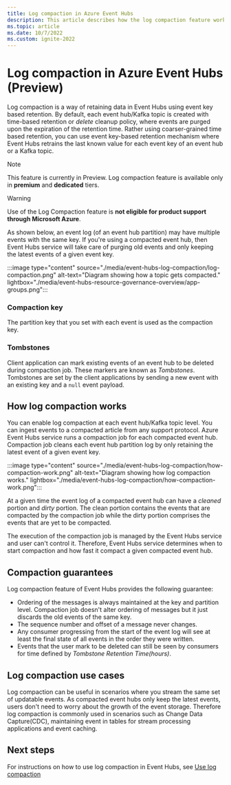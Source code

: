 ```yaml
---
title: Log compaction in Azure Event Hubs
description: This article describes how the log compaction feature works in Event Hubs.
ms.topic: article
ms.date: 10/7/2022
ms.custom: ignite-2022
---
```


# Log compaction in Azure Event Hubs (Preview)

Log compaction is a way of retaining data in Event Hubs using event key based retention. By default, each event hub/Kafka topic is created with time-based retention or *delete* cleanup policy, where events are purged upon the expiration of the retention time. Rather using coarser-grained time based retention, you can use event key-based retention mechanism where Event Hubs retrains the last known value for each event key of an event hub or a Kafka topic. 

> [!NOTE] 
> This feature is currently in Preview.
> Log compaction feature is available only in **premium** and **dedicated** tiers. 

> [!WARNING]
> Use of the Log Compaction feature is **not eligible for product support through Microsoft Azure**.

As shown below, an event log (of an event hub partition) may have multiple events with the same key. If you're using a compacted event hub, then Event Hubs service will take care of purging old events and only keeping the latest events of a given event key. 

:::image type="content" source="./media/event-hubs-log-compaction/log-compaction.png" alt-text="Diagram showing how a topic gets compacted." lightbox="./media/event-hubs-resource-governance-overview/app-groups.png":::

### Compaction key
The partition key that you set with each event is used as the compaction key. 

### Tombstones
Client application can mark existing events of an event hub to be deleted during compaction job. These markers are known as *Tombstones*. Tombstones are set by the client applications by sending a new event with an existing key and a `null` event payload. 

## How log compaction works

You can enable log compaction at each event hub/Kafka topic level. You can ingest events to a compacted article from any support protocol. Azure Event Hubs service runs a compaction job for each compacted event hub. Compaction job cleans each event hub partition log by only retaining the latest event of a given event key. 

:::image type="content" source="./media/event-hubs-log-compaction/how-compaction-work.png" alt-text="Diagram showing how log compaction works." lightbox="./media/event-hubs-log-compaction/how-compaction-work.png":::

At a given time the event log of a compacted event hub can have a *cleaned* portion and *dirty* portion. The clean portion contains the events that are compacted by the compaction job while the dirty portion comprises the events that are yet to be compacted. 

The execution of the compaction job is managed by the Event Hubs service and user can't control it. Therefore, Event Hubs service determines when to start compaction and how fast it compact a given compacted event hub. 

## Compaction guarantees
Log compaction feature of Event Hubs provides the following guarantee: 
- Ordering of the messages is always maintained at the key and partition level. Compaction job doesn't alter ordering of messages but it just discards the old events of the same key. 
- The sequence number and offset of a message never changes. 
- Any consumer progressing from the start of the event log will see at least the final state of all events in the order they were written. 
- Events that the user mark to be deleted can still be seen by consumers for time defined by *Tombstone Retention Time(hours)*. 


## Log compaction use cases
Log compaction can be useful in scenarios where you stream the same set of updatable events. As compacted event hubs only keep the latest events, users don't need to worry about the growth of the event storage. Therefore log compaction is commonly used in scenarios such as Change Data Capture(CDC), maintaining event in tables for stream processing applications and event caching. 


## Next steps
For instructions on how to use log compaction in Event Hubs, see [Use log compaction](./use-log-compaction.md)
